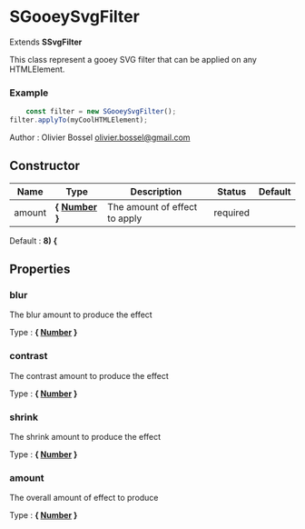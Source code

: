 # SGooeySvgFilter

Extends **SSvgFilter**

This class represent a gooey SVG filter that can be applied on any HTMLElement.


### Example
```js
	const filter = new SGooeySvgFilter();
filter.applyTo(myCoolHTMLElement);
```
Author : Olivier Bossel <olivier.bossel@gmail.com>


## Constructor


Name  |  Type  |  Description  |  Status  |  Default
------------  |  ------------  |  ------------  |  ------------  |  ------------
amount  |  **{ [Number](https://developer.mozilla.org/fr/docs/Web/JavaScript/Reference/Objets_globaux/Number) }**  |  The amount of effect to apply  |  required  |

Default : **8) {**





## Properties


### blur

The blur amount to produce the effect

Type : **{ [Number](https://developer.mozilla.org/fr/docs/Web/JavaScript/Reference/Objets_globaux/Number) }**


### contrast

The contrast amount to produce the effect

Type : **{ [Number](https://developer.mozilla.org/fr/docs/Web/JavaScript/Reference/Objets_globaux/Number) }**


### shrink

The shrink amount to produce the effect

Type : **{ [Number](https://developer.mozilla.org/fr/docs/Web/JavaScript/Reference/Objets_globaux/Number) }**


### amount

The overall amount of effect to produce

Type : **{ [Number](https://developer.mozilla.org/fr/docs/Web/JavaScript/Reference/Objets_globaux/Number) }**